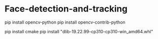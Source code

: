 # Face-detection-and-tracking

pip install opencv-python
pip install opencv-contrib-python

pip install cmake
pip install "dlib-19.22.99-cp310-cp310-win_amd64.whl"